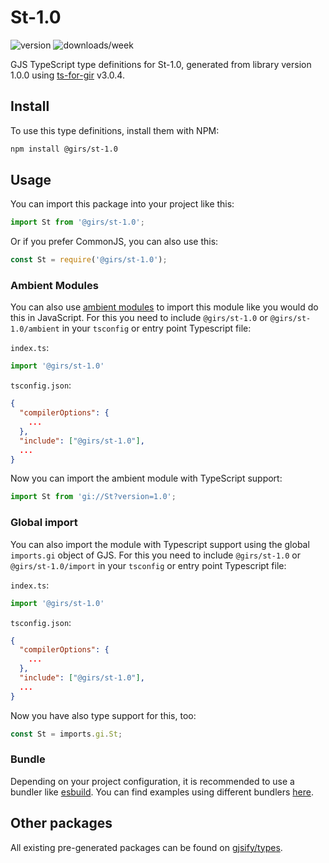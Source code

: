 
# St-1.0

![version](https://img.shields.io/npm/v/@girs/st-1.0)
![downloads/week](https://img.shields.io/npm/dw/@girs/st-1.0)


GJS TypeScript type definitions for St-1.0, generated from library version 1.0.0 using [ts-for-gir](https://github.com/gjsify/ts-for-gir) v3.0.4.


## Install

To use this type definitions, install them with NPM:
```bash
npm install @girs/st-1.0
```

## Usage

You can import this package into your project like this:
```ts
import St from '@girs/st-1.0';
```

Or if you prefer CommonJS, you can also use this:
```ts
const St = require('@girs/st-1.0');
```

### Ambient Modules

You can also use [ambient modules](https://github.com/gjsify/ts-for-gir/tree/main/packages/cli#ambient-modules) to import this module like you would do this in JavaScript.
For this you need to include `@girs/st-1.0` or `@girs/st-1.0/ambient` in your `tsconfig` or entry point Typescript file:

`index.ts`:
```ts
import '@girs/st-1.0'
```

`tsconfig.json`:
```json
{
  "compilerOptions": {
    ...
  },
  "include": ["@girs/st-1.0"],
  ...
}
```

Now you can import the ambient module with TypeScript support: 

```ts
import St from 'gi://St?version=1.0';
```

### Global import

You can also import the module with Typescript support using the global `imports.gi` object of GJS.
For this you need to include `@girs/st-1.0` or `@girs/st-1.0/import` in your `tsconfig` or entry point Typescript file:

`index.ts`:
```ts
import '@girs/st-1.0'
```

`tsconfig.json`:
```json
{
  "compilerOptions": {
    ...
  },
  "include": ["@girs/st-1.0"],
  ...
}
```

Now you have also type support for this, too:

```ts
const St = imports.gi.St;
```

### Bundle

Depending on your project configuration, it is recommended to use a bundler like [esbuild](https://esbuild.github.io/). You can find examples using different bundlers [here](https://github.com/gjsify/ts-for-gir/tree/main/examples).

## Other packages

All existing pre-generated packages can be found on [gjsify/types](https://github.com/gjsify/types).


